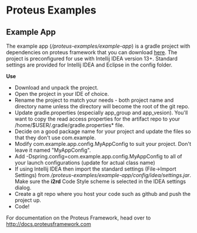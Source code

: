 Proteus Examples
================


Example App
-----------

The example app (*/proteus-examples/example-app*) is a gradle project with dependencies on proteus framework that you can download [here](https://github.com/VentureTech/proteus-examples/releases/). The project is preconfigured for use with Intellij IDEA version 13+. Standard settings are provided for Intellij IDEA and Eclipse in the config folder.

<strong>Use</strong>
* Download and unpack the project.
* Open the project in your IDE of choice. 
* Rename the project to match your needs - both project name and directory name unless the directory will become the root of the git repo.
* Update gradle.properties (especially app_group and app_vesion). You'll want to copy the read access properties for the artifact repo to your /home/$USER/.gradle/gradle.properties* file.
* Decide on a good package name for your project and update the files so that they don't use com.example.
* Modify com.example.app.config.MyAppConfig to suit your project.  Don't leave it named "MyAppConfig".
* Add -Dspring.config=com.example.app.config.MyAppConfig to all of your launch configurations (update for actual class name)
* If using Intellij IDEA then import the standard settings (File->Import Settings) from */proteus-examples/example-app/config/idea/settings.jar*. Make sure the __i2rd__ Code Style scheme is selected in the IDEA settings dialog.
* Create a git repo where you host your code such as github and push the project up.
* Code!


For documentation on the Proteus Framework, head over to http://docs.proteusframework.com
